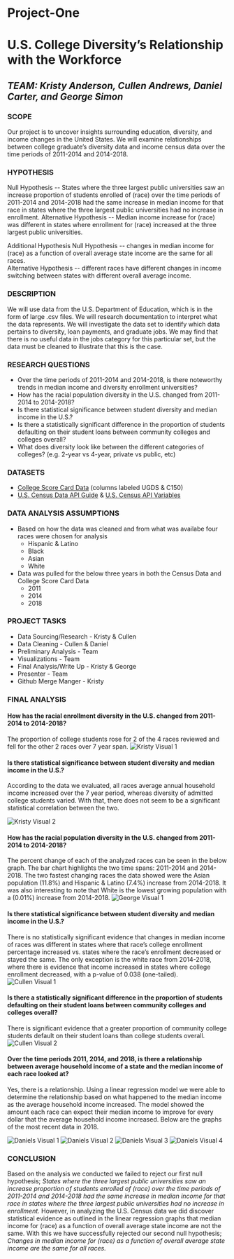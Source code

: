# Project-One
# U.S. College Diversity’s Relationship with the Workforce
## *TEAM: Kristy Anderson, Cullen Andrews, Daniel Carter, and George Simon*
### SCOPE
Our project is to uncover insights surrounding education, diversity, and income changes in the United States. We will examine relationships between college graduate’s diversity data and income census data over the time periods of 2011-2014 and 2014-2018.
### HYPOTHESIS
Null Hypothesis -- States where the three largest public universities saw an increase proportion of students enrolled of (race) over the time periods of 2011-2014 and 2014-2018 had the same increase in median income for that race in states where the three largest public universities had no increase in enrollment.
Alternative Hypothesis -- Median income increase for (race) was different in states where enrollment for (race) increased at the three largest public universities.

Additional Hypothesis
Null Hypothesis -- changes in median income for (race) as a function of overall average state income are the same for all races.   
Alternative Hypothesis -- different races have different changes in income switching between states with different overall average income.

### DESCRIPTION
We will use data from the U.S. Department of Education, which is in the form of large .csv files. We will research documentation to interpret what the data represents. We will investigate the data set to identify which data pertains to diversity, loan payments, and graduate jobs. We may find that there is no useful data in the jobs category for this particular set, but the data must be cleaned to illustrate that this is the case.

### RESEARCH QUESTIONS
* Over the time periods of 2011-2014 and 2014-2018, is there noteworthy trends in median income and diversity enrollment universities?
* How has the racial population diversity in the U.S. changed from 2011-2014 to 2014-2018?
* Is there statistical significance between student diversity and median income in the U.S.?
* Is there a statistically significant difference in the proportion of students defaulting on their student loans between community colleges and colleges overall?
* What does diversity look like between the different categories of colleges? (e.g. 2-year vs 4-year, private vs public, etc)

### DATASETS
* [College Score Card Data](https://collegescorecard.ed.gov/data/) (columns labeled UGDS & C150)
* [U.S. Census Data API Guide](https://www.census.gov/content/dam/Census/data/developers/api-user-guide/api-guide.pdf) & [U.S. Census API Variables](https://api.census.gov/data/2018/acs/acs5/variables.html)

### DATA ANALYSIS ASSUMPTIONS
* Based on how the data was cleaned and from what was availabe four races were chosen for analysis
    * Hispanic & Latino
    * Black
    * Asian
    * White
* Data was pulled for the below three years in both the Census Data and College Score Card Data
    * 2011
    * 2014
    * 2018 

### PROJECT TASKS
* Data Sourcing/Research - Kristy & Cullen
* Data Cleaning - Cullen & Daniel
* Preliminary Analysis - Team
* Visualizations - Team
* Final Analysis/Write Up - Kristy & George
* Presenter - Team
* Github Merge Manger - Kristy

### FINAL ANALYSIS
#### How has the racial enrollment diversity in the U.S. changed from 2011-2014 to 2014-2018? 
The proportion of college students rose for 2 of the 4 races reviewed and fell for the other 2 races over 7 year span.
![Kristy Visual 1](/images/race_of_admitted_students.png)

#### Is there statistical significance between student diversity and median income in the U.S.? 
According to the data we evaluated, all races average annual household income increased over the 7 year period, whereas diversity of admitted college students varied. With that, there does not seem to be a significant statistical correlation between the two.

![Kristy Visual 2](/images/ave_household_inc_by_race.png)

#### How has the racial population diversity in the U.S. changed from 2011-2014 to 2014-2018?
The percent change of each of the analyzed races can be seen in the below graph. The bar chart highlights the two time spans: 2011-2014 and 2014-2018. The two fastest changing races the data showed were the Asian population (11.8%) and Hispanic & Latino (7.4%) increase from 2014-2018. It was also interesting to note that White is the lowest growing population with a (0.01%) increase from 2014-2018.
![George Visual 1](/images/barchart_pop_change_percent.png)

#### Is there statistical significance between student diversity and median income in the U.S.?
There is no statistically significant evidence that changes in median income of races was different in states where that race’s college enrollment percentage increased vs. states where the race’s enrollment decreased or stayed the same.
The only exception is the white race from 2014-2018, where there is evidence that income increased in states where college enrollment decreased, with a p-value of 0.038 (one-tailed).
![Cullen Visual 1](/visualize/white_14_18.png)

#### Is there a statistically significant difference in the proportion of students defaulting on their student loans between community colleges and colleges overall?
There is significant evidence that a greater proportion of community college students default on their student loans than college students overall.
![Cullen Visual 2](/visualize/two_vs_overall_default.png)

#### Over the time periods 2011, 2014, and 2018, is there a relationship between average household income of a state and the median income of each race looked at?
Yes, there is a relationship. Using a linear regression model we were able to determine the relationship based on what happened to the median income as the average household income increased. The model showed the amount each race can expect their median income to improve for every dollar that the average household income increased. Below are the graphs of the most recent data in 2018.

![Daniels Visual 1](/Linear_Regression_Models/2018_AfricanAmerican.png) ![Daniels Visual 2](/Linear_Regression_Models/2018_Asian.png)
![Daniels Visual 3](/Linear_Regression_Models/2018_HispanicorLatino.png) ![Daniels Visual 4](/Linear_Regression_Models/2018_White.png)

### CONCLUSION
Based on the analysis we conducted we failed to reject our first null hypothesis; *States where the three largest public universities saw an increase proportion of students enrolled of (race) over the time periods of 2011-2014 and 2014-2018 had the same increase in median income for that race in states where the three largest public universities had no increase in enrollment.* However, in analyzing the U.S. Census data we did discover statistical evidence as outlined in the linear regression graphs that median income for (race) as a function of overall average state income are not the same. With this we have successfully rejected our second null hypothesis; *Changes in median income for (race) as a function of overall average state income are the same for all races.*